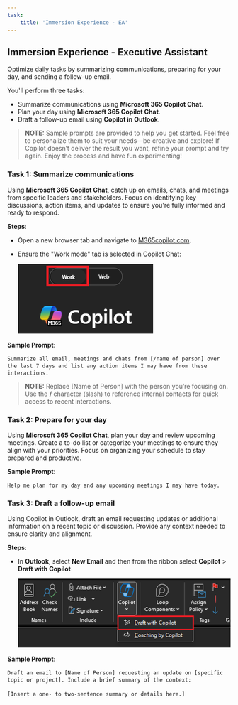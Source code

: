 ```yaml
---
task:
    title: 'Immersion Experience - EA'
---
```


## Immersion Experience - Executive Assistant  

Optimize daily tasks by summarizing communications, preparing for your day, and sending a follow-up email.  

You'll perform three tasks:  

- Summarize communications using **Microsoft 365 Copilot Chat**.  
- Plan your day using **Microsoft 365 Copilot Chat**.  
- Draft a follow-up email using **Copilot in Outlook**.  

> **NOTE:** Sample prompts are provided to help you get started. Feel free to personalize them to suit your needs—be creative and explore! If Copilot doesn’t deliver the result you want, refine your prompt and try again. Enjoy the process and have fun experimenting!  

### Task 1: Summarize communications  

Using **Microsoft 365 Copilot Chat**, catch up on emails, chats, and meetings from specific leaders and stakeholders. Focus on identifying key discussions, action items, and updates to ensure you're fully informed and ready to respond.  

**Steps**:

- Open a new browser tab and navigate to [M365copilot.com](https://m365copilot.com/).
- Ensure the "Work mode" tab is selected in Copilot Chat:

    ![screenshot showing Work mode tab.](../Prompts/Media/work-mode.png)

**Sample Prompt**:
  
```text
Summarize all email, meetings and chats from [/name of person] over the last 7 days and list any action items I may have from these interactions.
```

> **NOTE:** Replace [Name of Person] with the person you’re focusing on. Use the **/** character (slash) to reference internal contacts for quick access to recent interactions.

### Task 2: Prepare for your day  

Using **Microsoft 365 Copilot Chat**, plan your day and review upcoming meetings. Create a to-do list or categorize your meetings to ensure they align with your priorities. Focus on organizing your schedule to stay prepared and productive.  

**Sample Prompt**:
  
```text
Help me plan for my day and any upcoming meetings I may have today. 
```

### Task 3: Draft a follow-up email

Using Copilot in Outlook, draft an email requesting updates or additional information on a recent topic or discussion. Provide any context needed to ensure clarity and alignment.

**Steps**:

- In **Outlook**, select **New Email** and then  from the ribbon select **Copilot** > **Draft with Copilot**

    ![screenshot showing Copilot in Outlook.](../Prompts/Media/copilot-outlook-desktop.png)

**Sample Prompt**:

```text
Draft an email to [Name of Person] requesting an update on [specific topic or project]. Include a brief summary of the context:  

[Insert a one- to two-sentence summary or details here.]

```
